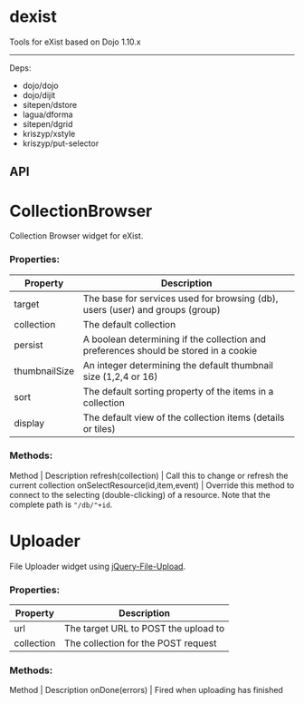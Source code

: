 dexist
======

Tools for eXist based on Dojo 1.10.x

----

Deps:

* dojo/dojo
* dojo/dijit
* sitepen/dstore
* lagua/dforma
* sitepen/dgrid
* kriszyp/xstyle
* kriszyp/put-selector

## API

CollectionBrowser
=================

Collection Browser widget for eXist.

### Properties:

Property | Description
-------- | -----------
target   | The base for services used for browsing (db), users (user) and groups (group)
collection | The default collection
persist  | A boolean determining if the collection and preferences should be stored in a cookie
thumbnailSize | An integer determining the default thumbnail size (1,2,4 or 16)
sort | The default sorting property of the items in a collection
display | The default view of the collection items (details or tiles) 


### Methods:

Method | Description
refresh(collection) | Call this to change or refresh the current collection
onSelectResource(id,item,event) | Override this method to connect to the selecting (double-clicking) of a resource. Note that the complete path is `"/db/"+id`.


Uploader
=================

File Uploader widget using [jQuery-File-Upload](https://github.com/blueimp/jQuery-File-Upload).

### Properties:

Property | Description
-------- | -----------
url | The target URL to POST the upload to
collection | The collection for the POST request

### Methods:

Method | Description
onDone(errors) | Fired when uploading has finished
